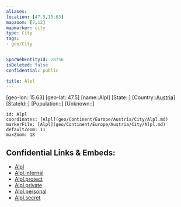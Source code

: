 ```yaml
---
aliases: 
location: [47.5,15.63]
mapzoom: [7,12] 
mapmarker: city 
type: City
tags:
- geo/City


SpocWebEntityId: 28756
isDeleted: false
confidential: public

title: Alpl
---
```

[geo-lon::15.63]
[geo-lat::47.5]
[name::Alpl]
[State::]
[Country::[Austria](geo/Continent/Europe/Austria.md)]
[StateId::]
[Population::]
[Unknown::]


```leaflet
id: Alpl
coordinates: [Alpl](geo/Continent/Europe/Austria/City/Alpl.md)
markerFile: [Alpl](geo/Continent/Europe/Austria/City/Alpl.md)
defaultZoom: 11 
maxZoom: 18
```


## Confidential Links & Embeds: 
- [Alpl](../../../../../../_public/geo/Continent/Europe/Austria/City/Alpl.md) 
- [Alpl.internal](../../../../../../_internal/geo/Continent/Europe/Austria/City/Alpl.internal.md) 
- [Alpl.protect](../../../../../../_protect/geo/Continent/Europe/Austria/City/Alpl.protect.md) 
- [Alpl.private](../../../../../../_private/geo/Continent/Europe/Austria/City/Alpl.private.md) 
- [Alpl.personal](../../../../../../_personal/geo/Continent/Europe/Austria/City/Alpl.personal.md) 
- [Alpl.secret](../../../../../../_secret/geo/Continent/Europe/Austria/City/Alpl.secret.md) 

